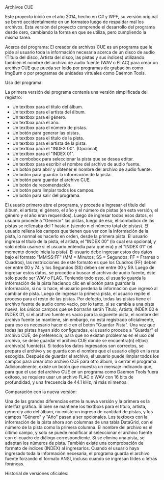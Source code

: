 Archivos CUE

Este proyecto inició en el año 2014, hecho en C# y WPF, su versión original se borró accidentalmente en un formateo luego de respaldar mal los archivos.
Esta versión del proyecto comprende el desarrollo del programa desde cero, cambiando la forma en que se utiliza, pero cumpliendo la misma tarea.

Acerca del programa:
El creador de archivos CUE es un programa que le pide al usuario toda la información necesaria acerca de un disco de audio (Título del disco, Artista del disco, las pistas y sus índices) utilizando también el nombre del archivo de audio fuente (WAV o FLAC) para crear un archivo CUE que pueda ser leído por programas de grabación como ImgBurn o por programas de unidades virtuales como Daemon Tools.

Uso del programa:

La primera versión del programa contenía una versión simplificada del registro:
- Un textbox para el título del álbum.
- Un textbox para el artista del álbum.
- Un textbox para el género.
- Un textbox para el año.
- Un textbox para el número de pistas.
- Un botón para generar las pistas.
- Un textbox para el título de la pista.
- Un textbox para el artista de la pista.
- Un textbox para el "INDEX 00". (Opcional)
- Un textbox para el "INDEX 01".
- Un combobox para seleccionar la pista que se desea editar.
- Un textbox para escribir el nombre del archivo de audio fuente.
- Un botón para abrir y obtener el nombre del archivo de audio fuente.
- Un botón para guardar la información de la pista.
- Un botón para guardar el archivo CUE.
- Un botón de recomendación.
- Un botón para limpiar todos los campos.
- Un botón para salir del programa.

El usuario primero abre el programa, y procede a ingresar el título del álbum, el artista, el género, el año y el número de pistas (en esta versión, el género y el año eran requeridos). Luego de ingresar todos esos datos, el usuario procede a "Generar" las pistas, luego de eso, el combobox de las pistas se rellenaba del 1 hasta n (siendo n el número total de pistas). El usuario rellena los campos que tienen que ver con la información de la pista, lo normal es hacerlo en orden, desde la primera pista. El usuario ingresa el título de la pista, el artista, el "INDEX 00" (lo cual era opcional, y solo debía usarse si el usuario entendía para qué era) y el "INDEX 01" (el momento donde inicia la pista). El usuario debe ingresar estos dos datos bajo el formato "MM:SS:FF" (MM = Minutos; SS = Segundos; FF = Frames o Cuadros), las restricciones de este formato es que los Cuadros (FF) deben ser entre 00 y 74, y los Segundos (SS) deben ser entre 00 y 59. Luego de ingresar estos datos, se procede a buscar el archivo de audio fuente, éste sólo puede ser WAV o FLAC. Teniendo todo esto, el usuario guarda la información de la pista haciendo clic en el botón para guardar la información, si no lo hace, el usuario perdería la información que ingresó al cambiar de pista. Luego de ingresar la primera pista, el usuario repite el proceso para el resto de las pistas. Por defecto, todas las pistas tiene el archivo fuente de audio como vacío, por lo tanto, si se cambia a una pista nueva, los únicos campos que se borrarán serán Título, Artista, INDEX 00 e INDEX 01, si el archivo fuente es vacío para la siguiente pista, el nombre del archivo fuente se mantiene, sin embargo, no está registrado oficialmente, para eso es necesario hacer clic en el botón "Guardar Pista". Una vez que todas las pistas hayan sido configuradas, el usuario procede a "Guardar" el archivo CUE, de preferencia, para que no existan problemas en el uso del archivo, se debe guardar el archivo CUE donde se encuentra(n) el(los) archivo(s) fuente(s). Si todos los datos ingresados son correctos, se prepara el archivo y se guarda con el nombre que el usuario eligió en la ruta escogida. Después de guardar el archivo, el usuario puede limpiar todos los campos para crear otro archivo CUE para otro álbum, o cerrar el programa. Adicionalmente, existe un botón que muestra un mensaje indicando que, para que el uso del archivo CUE en un programa como Daemon Tools fuera exitoso, se requiere usar un archivo FLAC o WAV con 16 bits de profundidad, y una frecuencia de 44.1 kHz, ni más ni menos.


Comparación con la nueva versión:

Una de las grandes diferencias entre la nueva versión y la primera es la interfaz gráfica. Si bien se mantiene los textboxs para el título, artista, género y año del álbum, no existe un ingreso de cantidad de pistas, y los campos "Género" y "Año" pasan a ser opcionales. Los textboxs con la información de la pista ahora son columnas de una tabla DataGrid, con el número de la pista como la primera columna. El nombre del archivo es el último campo, y solo se puede modificar al seleccionar el archivo fuente con el cuadro de diálogo correspondiente. Si se elimina una pista, se adaptan los números de pista. También existe una comprobación de formato de índices (INDEX) al ingresarlos. Cuando el usuario haya ingresado toda la información necesaria, el programa guarda el archivo fuente forzando el formato ANSI, incluso cuando se ingresan tildes o letras foráneas.


Historial de versiones oficiales:

